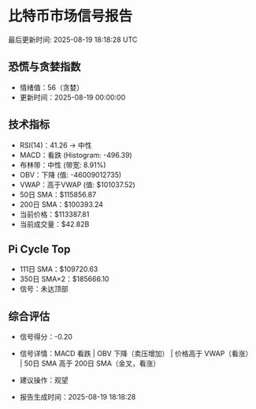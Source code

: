 # 比特币市场信号报告

最后更新时间: 2025-08-19 18:18:28 UTC

## 恐慌与贪婪指数
- 情绪值：56（贪婪）
- 更新时间：2025-08-19 00:00:00

## 技术指标
- RSI(14)：41.26 → 中性
- MACD：看跌 (Histogram: -496.39)
- 布林带：中性 (带宽: 8.91%)
- OBV：下降 (值: -46009012735)
- VWAP：高于VWAP (值: $101037.52)
- 50日 SMA：$115856.87
- 200日 SMA：$100393.24
- 当前价格：$113387.81
- 当前成交量：$42.82B

## Pi Cycle Top
- 111日 SMA：$109720.63
- 350日 SMA×2：$185666.10
- 信号：未达顶部

## 综合评估
- 信号得分：-0.20
- 信号详情：MACD 看跌 | OBV 下降（卖压增加） | 价格高于 VWAP（看涨） | 50日 SMA 高于 200日 SMA（金叉，看涨）
- 建议操作：观望

- 报告生成时间：2025-08-19 18:18:28